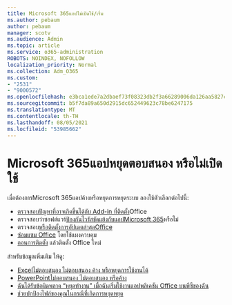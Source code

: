 ```yaml
---
title: Microsoft 365แอปไม่เปิดใช้/เริ่ม
ms.author: pebaum
author: pebaum
manager: scotv
ms.audience: Admin
ms.topic: article
ms.service: o365-administration
ROBOTS: NOINDEX, NOFOLLOW
localization_priority: Normal
ms.collection: Adm_O365
ms.custom:
- "2531"
- "9000572"
ms.openlocfilehash: e3bca1ede7a2dbaef73f08323db2f3a66289006da126aa5827cff6c78cf20128
ms.sourcegitcommit: b5f7da89a650d2915dc652449623c78be6247175
ms.translationtype: MT
ms.contentlocale: th-TH
ms.lasthandoff: 08/05/2021
ms.locfileid: "53985662"
---
```

# <a name="microsoft-365-apps-crash-stop-responding-or-dont-launch"></a>Microsoft 365แอปหยุดตอบสนอง หรือไม่เปิดใช้

เมื่อต้องการMicrosoft 365แอปค้างหรือหยุดการหยุดระบบ ลองใช้ตัวเลือกต่อไปนี้:

- [ตรวจสอบปัญหาที่อาจเกิดขึ้นได้กับ Add-in ที่ติดตั้ง](https://support.office.com/article/powerpoint-isn-t-responding-hangs-or-freezes-652ede6e-e3d2-449a-a07f-8c800dfb948d#bkmk_addins)Office
- ตรวจสอบว่าซอฟต์แวร์[ป้องกันไวรัสขัดแย้งกับแอปMicrosoft 365](https://support.office.com/article/powerpoint-isn-t-responding-hangs-or-freezes-652ede6e-e3d2-449a-a07f-8c800dfb948d?ocmsassetID#bkmk_conflict)หรือไม่
- ตรวจสอบ[หรือติดตั้งการอัปเดตล่าสุดOffice](https://support.office.com/article/update-office-and-your-computer-with-microsoft-update-2ab296f3-7f03-43a2-8e50-46de917611c5)
- [ซ่อมแซม Office](https://support.office.com/article/repair-an-office-application-7821d4b6-7c1d-4205-aa0e-a6b40c5bb88b) โดยใช้แผงควบคุม
- [ถอนการติดตั้ง](https://support.office.com/article/uninstall-office-from-a-pc-9dd49b83-264a-477a-8fcc-2fdf5dbf61d8) แล้วติดตั้ง Office ใหม่

สำหรับข้อมูลเพิ่มเติม ให้ดู:
- [Excelไม่ตอบสนอง ไม่ตอบสนอง ค้าง หรือหยุดการใช้งานได้](https://support.office.com/article/excel-not-responding-hangs-freezes-or-stops-working-37e7d3c9-9e84-40bf-a805-4ca6853a1ff4)
- [PowerPointไม่ตอบสนอง ไม่ตอบสนอง หรือค้าง](https://support.office.com/article/powerpoint-isn-t-responding-hangs-or-freezes-652ede6e-e3d2-449a-a07f-8c800dfb948d)
- [ฉันได้รับข้อผิดพลาด “หยุดทำงาน” เมื่อฉันเริ่มใช้งานแอปพลิเคชัน Office บนพีซีของฉัน](https://support.office.com/article/i-get-a-stopped-working-error-when-i-start-office-applications-on-my-pc-52bd7985-4e99-4a35-84c8-2d9b8301a2fa)
- [ช่วยปกป้องไฟล์ของคุณในกรณีที่เกิดการหยุดหยุด](https://support.office.com/article/help-protect-your-files-in-case-of-a-crash-551c29b1-6a4b-4415-a3ff-a80415b92f99)